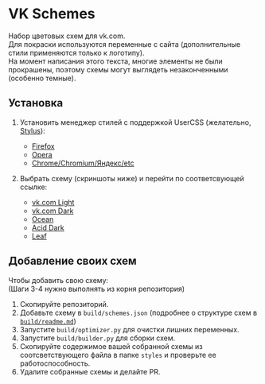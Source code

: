 # VK Schemes

Набор цветовых схем для vk.com.    
Для покраски используются переменные с сайта (дополнительные стили применяются только к логотипу).    
На момент написания этого текста, многие элементы не были прокрашены, поэтому схемы могут выглядеть незаконченными (особенно темные).    

## Установка

1. Установить менеджер стилей с поддержкой UserCSS (желательно, [Stylus](https://github.com/openstyles/stylus/)):
    - [Firefox](https://addons.mozilla.org/firefox/addon/styl-us/)
    - [Opera](https://addons.opera.com/extensions/details/stylus/)
    - [Chrome/Chromium/Яндекс/etc](https://chrome.google.com/webstore/detail/stylus/clngdbkpkpeebahjckkjfobafhncgmne)

2. Выбрать схему (скриншоты ниже) и перейти по соответсвующей ссылке:
    - [vk.com Light](https://github.com/evtn/vk-schemes/raw/build-stable/vk-default-scheme.user.css)
    - [vk.com Dark](https://github.com/evtn/vk-schemes/raw/build-stable/vk-dark-scheme.user.css)
    - [Ocean](https://github.com/evtn/vk-schemes/raw/build-stable/vk-ocean-scheme.user.css)
    - [Acid Dark](https://github.com/evtn/vk-schemes/raw/build-stable/vk-acid_dark-scheme.user.css)
    - [Leaf](https://github.com/evtn/vk-schemes/raw/build-stable/vk-leaf-scheme.user.css)

## Добавление своих схем

Чтобы добавить свою схему:    
(Шаги 3-4 нужно выполнять из корня репозитория)    

1. Скопируйте репозиторий.    
2. Добавьте схему в `build/schemes.json` (подробнее о структуре схем в [`build/readme.md`](build/readme.md))    
3. Запустите `build/optimizer.py` для очистки лишних переменных.    
4. Запустите `build/builder.py` для сборки схем.    
5. Скопируйте содержимое вашей собранной схемы из соотсветствующего файла в папке `styles` и проверьте ее работоспособность.    
6. Удалите собранные схемы и делайте PR.    